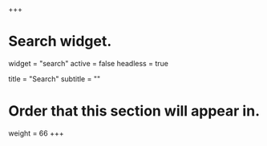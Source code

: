 +++
# Search widget.
widget = "search"
active = false
headless = true

title = "Search"
subtitle = ""

# Order that this section will appear in.
weight = 66
+++
